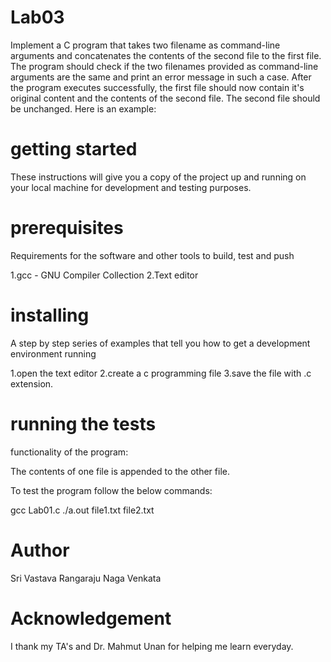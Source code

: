 # Lab03

Implement a C program that takes two filename as command-line arguments and 
concatenates the contents of the second file to the first file.  The program should 
check if the two filenames provided as command-line arguments are the same and 
print an error message in such a case. After the program executes successfully, the 
first file should now contain it's original content and the contents of the second file. 
The second file should be unchanged. Here is an example: 

# getting started

These instructions will give you a copy of the project up and running on your local machine for development and testing purposes.

# prerequisites

Requirements for the software and other tools to build, test and push

1.gcc - GNU Compiler Collection
2.Text editor

# installing 

A step by step series of examples that tell you how to get a development environment running

1.open the text editor
2.create a c programming file
3.save the file with .c extension.

# running the tests

functionality of the program: 

The contents of one file is appended to the other file.

To test the program follow the below commands:

gcc Lab01.c
./a.out file1.txt file2.txt

# Author 
Sri Vastava Rangaraju Naga Venkata


# Acknowledgement

I thank my TA's and Dr. Mahmut Unan for helping me learn everyday.


 
